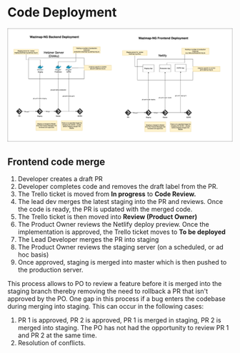 # Code Deployment

![](<../.gitbook/assets/wazi-ng deployment.png>)

## Frontend code merge

1. Developer creates a draft PR
2. Developer completes code and removes the draft label from the PR.
3. The Trello ticket is moved from **In progress** to **Code Review.**
4. The lead dev merges the latest staging into the PR and reviews. Once the code is ready, the PR is updated with the merged code.
5. The Trello ticket is then moved into **Review (Product Owner)**
6. The Product Owner reviews the Netlify deploy preview. Once the implementation is approved, the Trello ticket moves to **To be deployed**
7. The Lead Developer merges the PR into staging
8. The Product Owner reviews the staging server (on a scheduled, or ad hoc basis)
9. Once approved, staging is merged into master which is then pushed to the production server.

This process allows to PO to review a feature before it is merged into the staging branch thereby removing the need to rollback a PR that isn't approved by the PO. One gap in this process if a bug enters the codebase during merging into staging. This can occur in the following cases:

1. PR 1 is approved, PR 2 is approved, PR 1 is merged in staging, PR 2 is merged into staging. The PO has not had the opportunity to review PR 1 and PR 2 at the same time.
2. Resolution of conflicts.
